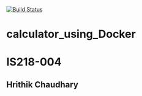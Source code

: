 [![Build Status](https://travis-ci.com/hc388/calculator_using_Docker.svg?branch=master)](https://travis-ci.com/hc388/calculator_using_Docker)

# calculator_using_Docker

# IS218-004

## Hrithik Chaudhary
